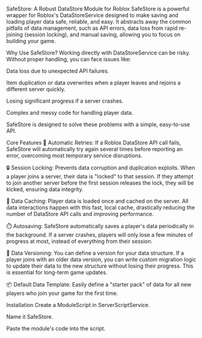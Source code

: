 SafeStore: A Robust DataStore Module for Roblox
SafeStore is a powerful wrapper for Roblox's DataStoreService designed to make saving and loading player data safe, reliable, and easy. It abstracts away the common pitfalls of data management, such as API errors, data loss from rapid re-joining (session locking), and manual saving, allowing you to focus on building your game.

Why Use SafeStore?
Working directly with DataStoreService can be risky. Without proper handling, you can face issues like:

Data loss due to unexpected API failures.

Item duplication or data overwrites when a player leaves and rejoins a different server quickly.

Losing significant progress if a server crashes.

Complex and messy code for handling player data.

SafeStore is designed to solve these problems with a simple, easy-to-use API.

Core Features
🔂 Automatic Retries: If a Roblox DataStore API call fails, SafeStore will automatically try again several times before reporting an error, overcoming most temporary service disruptions.

🔒 Session Locking: Prevents data corruption and duplication exploits. When a player joins a server, their data is "locked" to that session. If they attempt to join another server before the first session releases the lock, they will be kicked, ensuring data integrity.

💾 Data Caching: Player data is loaded once and cached on the server. All data interactions happen with this fast, local cache, drastically reducing the number of DataStore API calls and improving performance.

⏱️ Autosaving: SafeStore automatically saves a player's data periodically in the background. If a server crashes, players will only lose a few minutes of progress at most, instead of everything from their session.

📜 Data Versioning: You can define a version for your data structure. If a player joins with an older data version, you can write custom migration logic to update their data to the new structure without losing their progress. This is essential for long-term game updates.

📦 Default Data Template: Easily define a "starter pack" of data for all new players who join your game for the first time.

Installation
Create a ModuleScript in ServerScriptService.

Name it SafeStore.

Paste the module's code into the script.
